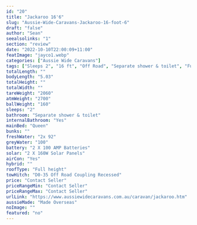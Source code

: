 ```yaml
---
id: "20"
title: "Jackaroo 16'6"
slug: "Aussie-Wide-Caravans-Jackaroo-16-foot-6"
draft: "false"
author: "Sean"
seealsolinks: "1"
section: "review"
date: "2022-10-10T22:00:09+11:00"
featImage: "jayco1.webp"
categories: ["Aussie Wide Caravans"]
tags: ["Sleeps 2", "16 ft", "Off Road", "Separate shower & toilet", "Full height", "Price Unknown"]
totalLength: ""
bodyLength: "5.03"
totalHeight: ""
totalWidth: ""
tareWeight: "2060"
atmWeight: "2700"
ballWeight: "160"
sleeps: "2"
bathroom: "Separate shower & toilet"
internalBathroom: "Yes"
mainBed: "Queen"
bunks: ""
freshWater: "2x 92"
greyWater: "100"
battery: "2 X 100 AMP Batteries"
solar: "2 X 160W Solar Panels"
airCon: "Yes"
hybrid: ""
roofType: "Full height"
towHitch: "D0-35 Off Road Coupling Recessed"
price: "Contact Seller"
priceRangeMin: "Contact Seller"
priceRangeMax: "Contact Seller"
urlLink: "https://www.aussiewidecaravans.com.au/caravan/jackaroo.htm"
aussieMade: "Made Overseas"
noImage: ""
featured: "no"
---
```

